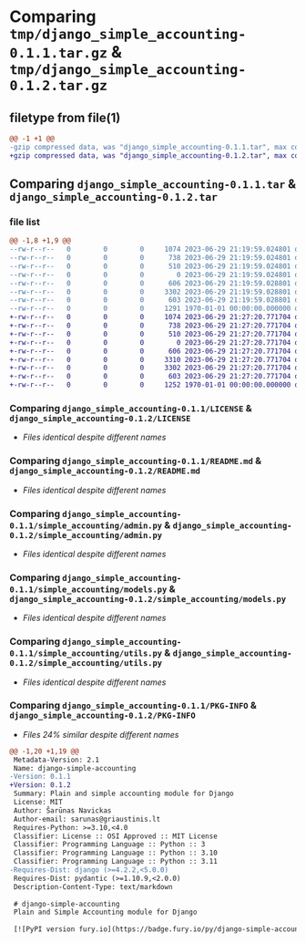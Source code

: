 # Comparing `tmp/django_simple_accounting-0.1.1.tar.gz` & `tmp/django_simple_accounting-0.1.2.tar.gz`

## filetype from file(1)

```diff
@@ -1 +1 @@
-gzip compressed data, was "django_simple_accounting-0.1.1.tar", max compression
+gzip compressed data, was "django_simple_accounting-0.1.2.tar", max compression
```

## Comparing `django_simple_accounting-0.1.1.tar` & `django_simple_accounting-0.1.2.tar`

### file list

```diff
@@ -1,8 +1,9 @@
--rw-r--r--   0        0        0     1074 2023-06-29 21:19:59.024801 django_simple_accounting-0.1.1/LICENSE
--rw-r--r--   0        0        0      738 2023-06-29 21:19:59.024801 django_simple_accounting-0.1.1/README.md
--rw-r--r--   0        0        0      510 2023-06-29 21:19:59.024801 django_simple_accounting-0.1.1/pyproject.toml
--rw-r--r--   0        0        0        0 2023-06-29 21:19:59.024801 django_simple_accounting-0.1.1/simple_accounting/__init__.py
--rw-r--r--   0        0        0      606 2023-06-29 21:19:59.028801 django_simple_accounting-0.1.1/simple_accounting/admin.py
--rw-r--r--   0        0        0     3302 2023-06-29 21:19:59.028801 django_simple_accounting-0.1.1/simple_accounting/models.py
--rw-r--r--   0        0        0      603 2023-06-29 21:19:59.028801 django_simple_accounting-0.1.1/simple_accounting/utils.py
--rw-r--r--   0        0        0     1291 1970-01-01 00:00:00.000000 django_simple_accounting-0.1.1/PKG-INFO
+-rw-r--r--   0        0        0     1074 2023-06-29 21:27:20.771704 django_simple_accounting-0.1.2/LICENSE
+-rw-r--r--   0        0        0      738 2023-06-29 21:27:20.771704 django_simple_accounting-0.1.2/README.md
+-rw-r--r--   0        0        0      510 2023-06-29 21:27:20.771704 django_simple_accounting-0.1.2/pyproject.toml
+-rw-r--r--   0        0        0        0 2023-06-29 21:27:20.771704 django_simple_accounting-0.1.2/simple_accounting/__init__.py
+-rw-r--r--   0        0        0      606 2023-06-29 21:27:20.771704 django_simple_accounting-0.1.2/simple_accounting/admin.py
+-rw-r--r--   0        0        0     3310 2023-06-29 21:27:20.771704 django_simple_accounting-0.1.2/simple_accounting/migrations/0001_initial.py
+-rw-r--r--   0        0        0     3302 2023-06-29 21:27:20.771704 django_simple_accounting-0.1.2/simple_accounting/models.py
+-rw-r--r--   0        0        0      603 2023-06-29 21:27:20.771704 django_simple_accounting-0.1.2/simple_accounting/utils.py
+-rw-r--r--   0        0        0     1252 1970-01-01 00:00:00.000000 django_simple_accounting-0.1.2/PKG-INFO
```

### Comparing `django_simple_accounting-0.1.1/LICENSE` & `django_simple_accounting-0.1.2/LICENSE`

 * *Files identical despite different names*

### Comparing `django_simple_accounting-0.1.1/README.md` & `django_simple_accounting-0.1.2/README.md`

 * *Files identical despite different names*

### Comparing `django_simple_accounting-0.1.1/simple_accounting/admin.py` & `django_simple_accounting-0.1.2/simple_accounting/admin.py`

 * *Files identical despite different names*

### Comparing `django_simple_accounting-0.1.1/simple_accounting/models.py` & `django_simple_accounting-0.1.2/simple_accounting/models.py`

 * *Files identical despite different names*

### Comparing `django_simple_accounting-0.1.1/simple_accounting/utils.py` & `django_simple_accounting-0.1.2/simple_accounting/utils.py`

 * *Files identical despite different names*

### Comparing `django_simple_accounting-0.1.1/PKG-INFO` & `django_simple_accounting-0.1.2/PKG-INFO`

 * *Files 24% similar despite different names*

```diff
@@ -1,20 +1,19 @@
 Metadata-Version: 2.1
 Name: django-simple-accounting
-Version: 0.1.1
+Version: 0.1.2
 Summary: Plain and simple accounting module for Django
 License: MIT
 Author: Šarūnas Navickas
 Author-email: sarunas@griaustinis.lt
 Requires-Python: >=3.10,<4.0
 Classifier: License :: OSI Approved :: MIT License
 Classifier: Programming Language :: Python :: 3
 Classifier: Programming Language :: Python :: 3.10
 Classifier: Programming Language :: Python :: 3.11
-Requires-Dist: django (>=4.2.2,<5.0.0)
 Requires-Dist: pydantic (>=1.10.9,<2.0.0)
 Description-Content-Type: text/markdown
 
 # django-simple-accounting
 Plain and Simple Accounting module for Django
 
 [![PyPI version fury.io](https://badge.fury.io/py/django-simple-accounting.svg)](https://pypi.python.org/pypi/django-simple-accounting/)
```


